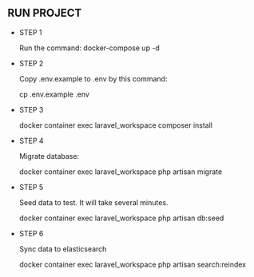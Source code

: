 ## RUN PROJECT

- STEP 1

    Run the command:
    docker-compose up -d

- STEP 2

    Copy .env.example to .env by this command: 
    
    cp .env.example .env
    
- STEP 3

    docker container exec laravel_workspace composer install

- STEP 4

    Migrate database:
    
    docker container exec laravel_workspace php artisan migrate
    
- STEP 5

    Seed data to test. It will take several minutes.
    
    docker container exec laravel_workspace php artisan db:seed
    
- STEP 6

    Sync data to elasticsearch
    
    docker container exec laravel_workspace php artisan search:reindex
